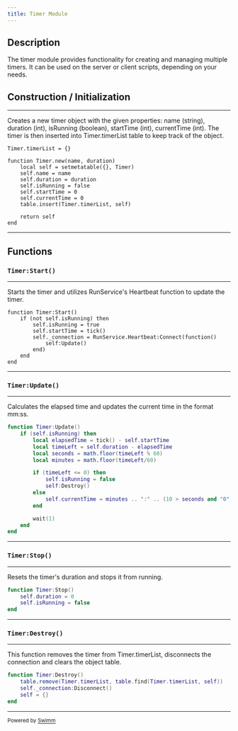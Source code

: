 ```yaml
---
title: Timer Module
---
```

## Description

The timer module provides functionality for creating and managing multiple timers. It can be used on the server or client scripts, depending on your needs.

## Construction / Initialization

<SwmSnippet path="Timer-Module/server/Timer.lua" line="5">

---

Creates a new timer object with the given properties: name (string), duration (int), isRunning (boolean), startTime (int), currentTime (int). The timer is then inserted into Timer.timerList table to keep track of the object.

```
Timer.timerList = {}

function Timer.new(name, duration)
    local self = setmetatable({}, Timer)
    self.name = name
    self.duration = duration
    self.isRunning = false
    self.startTime = 0
    self.currentTime = 0
    table.insert(Timer.timerList, self)

    return self
end
```

---

</SwmSnippet>

## Functions

### <SwmToken path="/Timer-Module/server/Timer.lua" pos="19:2:6" line-data="function Timer:Start()">`Timer:Start()`</SwmToken>

<SwmSnippet path="Timer-Module/server/Timer.lua" line="19">

---

Starts the timer and utilizes RunService's Heartbeat function to update the timer.

```
function Timer:Start()
    if (not self.isRunning) then
        self.isRunning = true
        self.startTime = tick()
        self._connection = RunService.Heartbeat:Connect(function()
            self:Update()
        end)
    end
end
```

---

</SwmSnippet>

### <SwmToken path="/Timer-Module/server/Timer.lua" pos="29:2:6" line-data="function Timer:Update()">`Timer:Update()`</SwmToken>

<SwmSnippet path="/Timer-Module/server/Timer.lua" line="29">

---

Calculates the elapsed time and updates the current time in the format mm:ss.

```lua
function Timer:Update()
    if (self.isRunning) then
        local elapsedTime = tick() - self.startTime
        local timeLeft = self.duration - elapsedTime
        local seconds = math.floor(timeLeft % 60)
        local minutes = math.floor(timeLeft/60)

        if (timeLeft <= 0) then
            self.isRunning = false
            self:Destroy()
        else
            self.currentTime = minutes .. ":" .. (10 > seconds and "0" .. seconds or seconds)
        end

        wait(1)
    end
end
```

---

</SwmSnippet>

### <SwmToken path="/Timer-Module/server/Timer.lua" pos="47:2:6" line-data="function Timer:Stop()">`Timer:Stop()`</SwmToken>

<SwmSnippet path="/Timer-Module/server/Timer.lua" line="47">

---

Resets the timer's duration and stops it from running.

```lua
function Timer:Stop()
    self.duration = 0
    self.isRunning = false
end
```

---

</SwmSnippet>

### <SwmToken path="/Timer-Module/server/Timer.lua" pos="52:2:6" line-data="function Timer:Destroy()">`Timer:Destroy()`</SwmToken>

<SwmSnippet path="/Timer-Module/server/Timer.lua" line="52">

---

This function removes the timer from Timer.timerList, disconnects the connection and clears the object table.

```lua
function Timer:Destroy()
    table.remove(Timer.timerList, table.find(Timer.timerList, self))
    self._connection:Disconnect()
    self = {}
end
```

---

</SwmSnippet>

<SwmMeta version="3.0.0" repo-id="Z2l0aHViJTNBJTNBbHVhdS1vcGVuLXNvdXJjZS1zY3JpcHRzJTNBJTNBTFUzNDc=" repo-name="luau-open-source-scripts"><sup>Powered by [Swimm](https://app.swimm.io/)</sup></SwmMeta>
